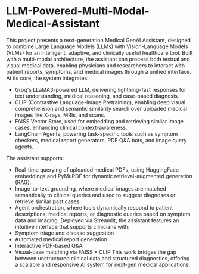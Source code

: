 # LLM-Powered-Multi-Modal-Medical-Assistant
This project presents a next-generation Medical GenAI Assistant, designed to combine Large Language
Models (LLMs) with Vision-Language Models (VLMs) for an intelligent, adaptive, and clinically useful
healthcare tool.
Built with a multi-modal architecture, the assistant can process both textual and visual medical data, enabling
physicians and researchers to interact with patient reports, symptoms, and medical images through a unified
interface. At its core, the system integrates:
- Groq's LLaMA3-powered LLM, delivering lightning-fast responses for text understanding, medical
reasoning, and case-based diagnosis.
- CLIP (Contrastive Language-Image Pretraining), enabling deep visual comprehension and semantic
similarity search over uploaded medical images like X-rays, MRIs, and scans.
- FAISS Vector Store, used for embedding and retrieving similar image cases, enhancing clinical
context-awareness.
- LangChain Agents, powering task-specific tools such as symptom checkers, medical report generators,
PDF Q&A bots, and image query agents.

The assistant supports:
- Real-time querying of uploaded medical PDFs, using HuggingFace embeddings and PyMuPDF for dynamic
retrieval-augmented generation (RAG).
- Image-to-text grounding, where medical images are matched semantically to clinical queries and used to
suggest diagnoses or retrieve similar past cases.
- Agent orchestration, where tools dynamically respond to patient descriptions, medical reports, or diagnostic
queries based on symptom data and imaging.
Deployed via Streamlit, the assistant features an intuitive interface that supports clinicians with:
- Symptom triage and disease suggestion
- Automated medical report generation
-  Interactive PDF-based Q&A
- Visual-case matching via FAISS + CLIP
This work bridges the gap between unstructured clinical data and structured diagnostics, offering a scalable
and responsive AI system for next-gen medical applications.
